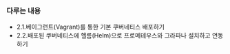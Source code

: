 ### 다루는 내용 
- 2.1.베이그런트(Vagrant)를 통한 기본 쿠버네티스 배포하기
- 2.2.배포된 쿠버네티스에 헬름(Helm)으로 프로메테우스와 그라파나 설치하고 연동하기
